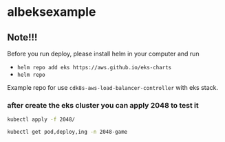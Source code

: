 # albeksexample

## Note!!!
Before you run deploy, please install helm in your computer and run

- `helm repo add eks https://aws.github.io/eks-charts`
- `helm repo`

Example repo for use `cdk8s-aws-load-balancer-controller` with eks stack.


### after create the eks cluster you can apply 2048 to test it 
```bash
kubectl apply -f 2048/

kubectl get pod,deploy,ing -n 2048-game
```
